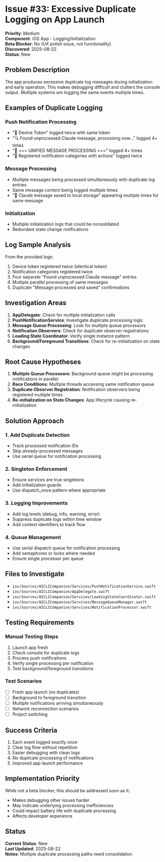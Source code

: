 # Issue #33: Excessive Duplicate Logging on App Launch

**Priority**: Medium  
**Component**: iOS App - Logging/Initialization  
**Beta Blocker**: No (UX polish issue, not functionality)  
**Discovered**: 2025-08-22  
**Status**: New  

## Problem Description

The app produces excessive duplicate log messages during initialization and early operation. This makes debugging difficult and clutters the console output. Multiple systems are logging the same events multiple times.

## Examples of Duplicate Logging

### Push Notification Processing
- "📱 Device Token" logged twice with same token
- "🔍 Found unprocessed Claude message, processing now..." logged 4+ times
- "🚀 === UNIFIED MESSAGE PROCESSING ===" logged 4+ times
- "📱 Registered notification categories with actions" logged twice

### Message Processing
- Multiple messages being processed simultaneously with duplicate log entries
- Same message content being logged multiple times
- "💾 Claude message saved to local storage" appearing multiple times for same message

### Initialization
- Multiple initialization logs that could be consolidated
- Redundant state change notifications

## Log Sample Analysis

From the provided logs:
1. Device token registered twice (identical token)
2. Notification categories registered twice
3. Four separate "Found unprocessed Claude message" entries
4. Multiple parallel processing of same messages
5. Duplicate "Message processed and saved" confirmations

## Investigation Areas

1. **AppDelegate**: Check for multiple initialization calls
2. **PushNotificationService**: Investigate duplicate processing logic
3. **Message Queue Processing**: Look for multiple queue processors
4. **Notification Observers**: Check for duplicate observer registrations
5. **Loading State Coordinator**: Verify single instance pattern
6. **Background/Foreground Transitions**: Check for re-initialization on state changes

## Root Cause Hypotheses

1. **Multiple Queue Processors**: Background queue might be processing notifications in parallel
2. **Race Conditions**: Multiple threads accessing same notification queue
3. **Duplicate Observer Registration**: Notification observers being registered multiple times
4. **Re-initialization on State Changes**: App lifecycle causing re-initialization

## Solution Approach

### 1. Add Duplicate Detection
- Track processed notification IDs
- Skip already-processed messages
- Use serial queue for notification processing

### 2. Singleton Enforcement
- Ensure services are true singletons
- Add initialization guards
- Use dispatch_once pattern where appropriate

### 3. Logging Improvements
- Add log levels (debug, info, warning, error)
- Suppress duplicate logs within time window
- Add context identifiers to track flow

### 4. Queue Management
- Use serial dispatch queue for notification processing
- Add semaphores or locks where needed
- Ensure single processor per queue

## Files to Investigate

- `ios/Sources/AICLICompanion/Services/PushNotificationService.swift`
- `ios/Sources/AICLICompanion/AppDelegate.swift`
- `ios/Sources/AICLICompanion/Services/LoadingStateCoordinator.swift`
- `ios/Sources/AICLICompanion/Services/MessageQueueManager.swift`
- `ios/Sources/AICLICompanion/Services/NotificationProcessor.swift`

## Testing Requirements

### Manual Testing Steps
1. Launch app fresh
2. Check console for duplicate logs
3. Process push notifications
4. Verify single processing per notification
5. Test background/foreground transitions

### Test Scenarios
- [ ] Fresh app launch (no duplicates)
- [ ] Background to foreground transition
- [ ] Multiple notifications arriving simultaneously
- [ ] Network reconnection scenarios
- [ ] Project switching

## Success Criteria

1. Each event logged exactly once
2. Clear log flow without repetition
3. Easier debugging with clean logs
4. No duplicate processing of notifications
5. Improved app launch performance

## Implementation Priority

While not a beta blocker, this should be addressed soon as it:
- Makes debugging other issues harder
- May indicate underlying processing inefficiencies
- Could impact battery life with duplicate processing
- Affects developer experience

## Status

**Current Status**: New  
**Last Updated**: 2025-08-22  
**Notes**: Multiple duplicate processing paths need consolidation